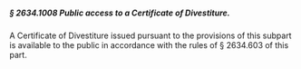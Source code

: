 ##### § 2634.1008 Public access to a Certificate of Divestiture. #####

A Certificate of Divestiture issued pursuant to the provisions of this subpart is available to the public in accordance with the rules of § 2634.603 of this part.